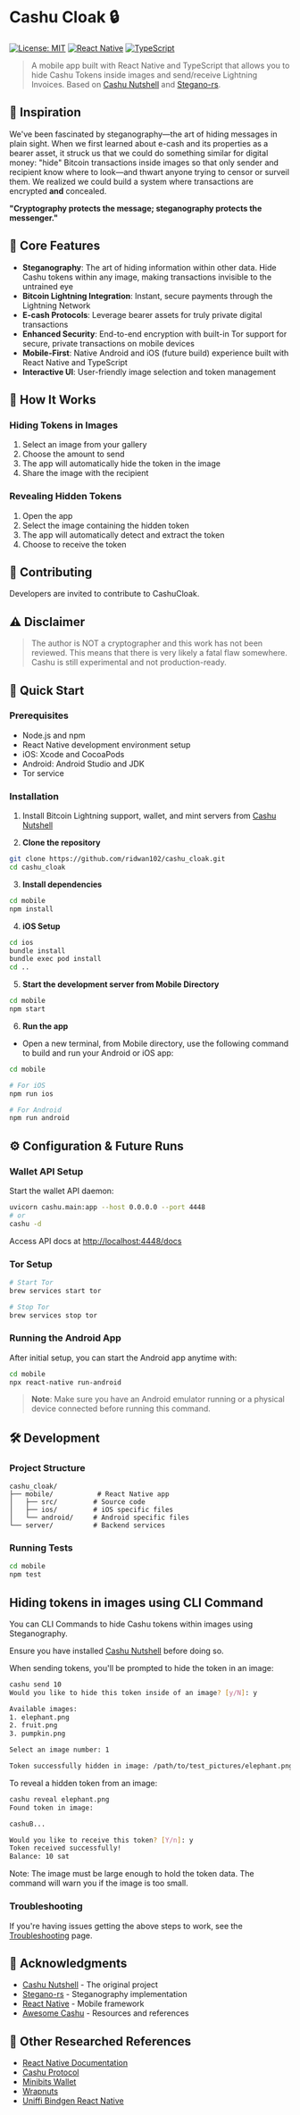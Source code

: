 # Cashu Cloak 🔒

[![License: MIT](https://img.shields.io/badge/License-MIT-yellow.svg)](https://opensource.org/licenses/MIT)
[![React Native](https://img.shields.io/badge/React_Native-0.72.0-blue.svg)](https://reactnative.dev)
[![TypeScript](https://img.shields.io/badge/TypeScript-5.0.0-blue.svg)](https://www.typescriptlang.org)

> A mobile app built with React Native and TypeScript that allows you to hide Cashu Tokens inside images and send/receive Lightning Invoices. Based on [Cashu Nutshell](https://github.com/cashubtc/nutshell) and [Stegano-rs](https://github.com/steganogram/stegano-rs).

## 💭 Inspiration
We've been fascinated by steganography—the art of hiding messages in plain sight. When we first learned about e-cash and its properties as a bearer asset, it struck us that we could do something similar for digital money: "hide" Bitcoin transactions inside images so that only sender and recipient know where to look—and thwart anyone trying to censor or surveil them. We realized we could build a system where transactions are encrypted **and** concealed. 

**"Cryptography protects the message; steganography protects the messenger."** 

## 🌟 Core Features

- **Steganography**: The art of hiding information within other data. Hide Cashu tokens within any image, making transactions invisible to the untrained eye
- **Bitcoin Lightning Integration**: Instant, secure payments through the Lightning Network
- **E-cash Protocols**: Leverage bearer assets for truly private digital transactions
- **Enhanced Security**: End-to-end encryption with built-in Tor support for secure, private transactions on mobile devices
- **Mobile-First**: Native Android and iOS (future build) experience built with React Native and TypeScript
- **Interactive UI**: User-friendly image selection and token management


## 📱 How It Works

### Hiding Tokens in Images

1. Select an image from your gallery
2. Choose the amount to send
3. The app will automatically hide the token in the image
4. Share the image with the recipient

### Revealing Hidden Tokens

1. Open the app
2. Select the image containing the hidden token
3. The app will automatically detect and extract the token
4. Choose to receive the token

## 🤝 Contributing
Developers are invited to contribute to CashuCloak.

## ⚠️ Disclaimer

> The author is NOT a cryptographer and this work has not been reviewed. This means that there is very likely a fatal flaw somewhere. Cashu is still experimental and not production-ready.

## 🚀 Quick Start

### Prerequisites
- Node.js and npm
- React Native development environment setup
- iOS: Xcode and CocoaPods
- Android: Android Studio and JDK
- Tor service

### Installation

1. Install Bitcoin Lightning support, wallet, and mint servers from [Cashu Nutshell](https://github.com/cashubtc/nutshell)

2. **Clone the repository**
```bash
git clone https://github.com/ridwan102/cashu_cloak.git
cd cashu_cloak
```

3. **Install dependencies**
```bash
cd mobile
npm install
```

4. **iOS Setup**
```bash
cd ios
bundle install
bundle exec pod install
cd ..
```

5. **Start the development server from Mobile Directory**
```bash
cd mobile
npm start
```

6. **Run the app**

- Open a new terminal, from Mobile directory, use the following command to build and run your Android or iOS app:
```bash
cd mobile

# For iOS
npm run ios

# For Android
npm run android
```

## ⚙️ Configuration & Future Runs

### Wallet API Setup

Start the wallet API daemon:
```bash
uvicorn cashu.main:app --host 0.0.0.0 --port 4448
# or
cashu -d
```

Access API docs at [http://localhost:4448/docs](http://localhost:4448/docs)

### Tor Setup

```bash
# Start Tor
brew services start tor

# Stop Tor
brew services stop tor
```

### Running the Android App

After initial setup, you can start the Android app anytime with:

```bash
cd mobile
npx react-native run-android
```

> **Note**: Make sure you have an Android emulator running or a physical device connected before running this command.

## 🛠️ Development

### Project Structure
```
cashu_cloak/
├── mobile/           # React Native app
│   ├── src/         # Source code
│   ├── ios/         # iOS specific files
│   └── android/     # Android specific files
└── server/          # Backend services
```

### Running Tests
```bash
cd mobile
npm test
```
## Hiding tokens in images using CLI Command 
You can CLI Commands to hide Cashu tokens within images using Steganography. 

Ensure you have installed [Cashu Nutshell](https://github.com/cashubtc/nutshell) before doing so. 

When sending tokens, you'll be prompted to hide the token in an image:
```bash
cashu send 10
Would you like to hide this token inside of an image? [y/N]: y

Available images:
1. elephant.png
2. fruit.png
3. pumpkin.png

Select an image number: 1

Token successfully hidden in image: /path/to/test_pictures/elephant.png
```

To reveal a hidden token from an image:
```bash
cashu reveal elephant.png
Found token in image:

cashuB...

Would you like to receive this token? [Y/n]: y
Token received successfully!
Balance: 10 sat
```

Note: The image must be large enough to hold the token data. The command will warn you if the image is too small.

### Troubleshooting

If you're having issues getting the above steps to work, see the [Troubleshooting](https://reactnative.dev/docs/troubleshooting) page.

## 🙏 Acknowledgments

- [Cashu Nutshell](https://github.com/cashubtc/nutshell) - The original project
- [Stegano-rs](https://github.com/steganogram/stegano-rs) - Steganography implementation
- [React Native](https://reactnative.dev) - Mobile framework
- [Awesome Cashu](https://github.com/cashubtc/awesome-cashu) - Resources and references


## 🔗 Other Researched References

- [React Native Documentation](https://reactnative.dev/docs/getting-started)
- [Cashu Protocol](https://github.com/cashubtc/nuts)
- [Minibits Wallet](https://github.com/minibits-cash/minibits_wallet)
- [Wrapnuts](https://github.com/wrapnuts/wrapnuts/tree/main)
- [Uniffi Bindgen React Native](https://github.com/jhugman/uniffi-bindgen-react-native)


